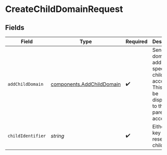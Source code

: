 # CreateChildDomainRequest


## Fields

| Field                                                                                                | Type                                                                                                 | Required                                                                                             | Description                                                                                          |
| ---------------------------------------------------------------------------------------------------- | ---------------------------------------------------------------------------------------------------- | ---------------------------------------------------------------------------------------------------- | ---------------------------------------------------------------------------------------------------- |
| `addChildDomain`                                                                                     | [components.AddChildDomain](../../models/shared/addchilddomain.md)                                   | :heavy_check_mark:                                                                                   | Sender domain to add for a specific child account. This will not be displayed to the parent account. |
| `childIdentifier`                                                                                    | *string*                                                                                             | :heavy_check_mark:                                                                                   | Either auth key or id of reseller's child                                                            |